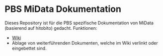 # PBS MiData Dokumentation
Dieses Repository ist für die PBS spezifische Dokumentation von MiData (basierend auf hitobito) gedacht. 
Funktionen: 
* [Wiki](https://github.com/PBSMiData/docu/wiki)
* Ablage von weiterführenden Dokumenten, welche im Wiki verlinkt oder eingebettet sind. 

